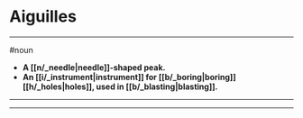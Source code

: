 # Aiguilles
---
#noun
- **A [[n/_needle|needle]]-shaped peak.**
- **An [[i/_instrument|instrument]] for [[b/_boring|boring]] [[h/_holes|holes]], used in [[b/_blasting|blasting]].**
---
---
